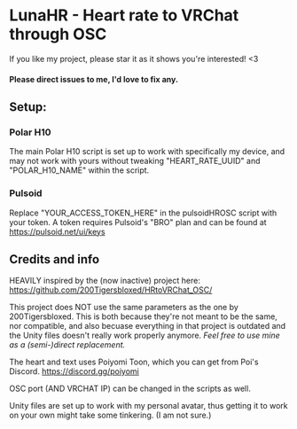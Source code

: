 # LunaHR - Heart rate to VRChat through OSC 

If you like my project, please star it as it shows you're interested! <3

#### Please direct issues to me, I'd love to fix any.

## Setup:

### Polar H10
The main Polar H10 script is set up to work with specifically my device, and may not work with yours without tweaking "HEART_RATE_UUID" and "POLAR_H10_NAME" within the script.

### Pulsoid
Replace "YOUR_ACCESS_TOKEN_HERE" in the pulsoidHROSC script with your token. A token requires Pulsoid's "BRO" plan and can be found at https://pulsoid.net/ui/keys

## Credits and info
HEAVILY inspired by the (now inactive) project here: https://github.com/200Tigersbloxed/HRtoVRChat_OSC/

This project does NOT use the same parameters as the one by 200Tigersbloxed.
This is both because they're not meant to be the same, nor compatible, and also becuase everything in that project is outdated and the Unity files doesn't really work properly anymore.
*Feel free to use mine as a (semi-)direct replacement.*

The heart and text uses Poiyomi Toon, which you can get from Poi's Discord. https://discord.gg/poiyomi

OSC port (AND VRCHAT IP) can be changed in the scripts as well.

Unity files are set up to work with my personal avatar, thus getting it to work on your own might take some tinkering. (I am not sure.)
